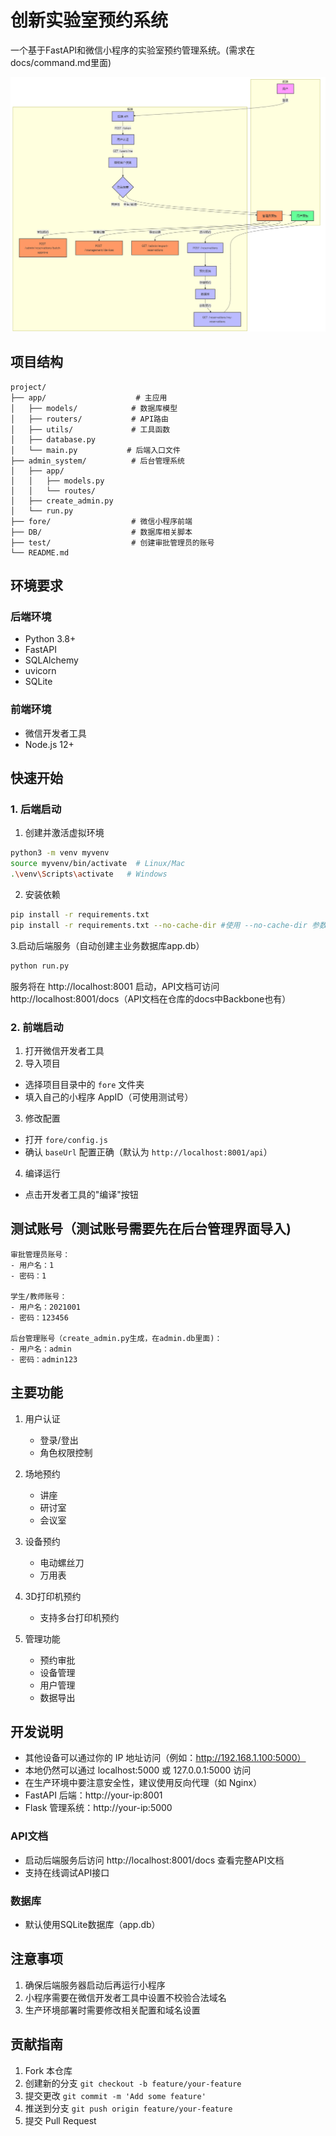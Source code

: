 # 创新实验室预约系统

一个基于FastAPI和微信小程序的实验室预约管理系统。(需求在docs/command.md里面)

![1739079874624](image/README/1739079874624.png)

## 项目结构

```
project/
├── app/                    # 主应用
│   ├── models/            # 数据库模型
│   ├── routers/           # API路由
│   ├── utils/             # 工具函数
│   ├── database.py
│   └── main.py           # 后端入口文件
├── admin_system/          # 后台管理系统
│   ├── app/
│   │   ├── models.py
│   │   └── routes/
│   ├── create_admin.py
│   └── run.py
├── fore/                  # 微信小程序前端
├── DB/                    # 数据库相关脚本
├── test/                  # 创建审批管理员的账号
└── README.md
```

## 环境要求

### 后端环境

- Python 3.8+
- FastAPI
- SQLAlchemy
- uvicorn
- SQLite

### 前端环境

- 微信开发者工具
- Node.js 12+

## 快速开始

### 1. 后端启动

1. 创建并激活虚拟环境

```bash
python3 -m venv myvenv
source myvenv/bin/activate  # Linux/Mac
.\venv\Scripts\activate   # Windows
```

2. 安装依赖

```bash
pip install -r requirements.txt
pip install -r requirements.txt --no-cache-dir #使用 --no-cache-dir 参数可以确保完全重新安装，避免使用缓存的包。
```

   3.启动后端服务（自动创建主业务数据库app.db）

```bash
python run.py
```

服务将在 http://localhost:8001 启动，API文档可访问 http://localhost:8001/docs（API文档在仓库的docs中Backbone也有）

### 2. 前端启动

1. 打开微信开发者工具
2. 导入项目

- 选择项目目录中的 `fore` 文件夹
- 填入自己的小程序 AppID（可使用测试号）

3. 修改配置

- 打开 `fore/config.js`
- 确认 `baseUrl` 配置正确（默认为 `http://localhost:8001/api`）

4. 编译运行

- 点击开发者工具的"编译"按钮

## 测试账号（测试账号需要先在后台管理界面导入)

```
审批管理员账号：
- 用户名：1
- 密码：1

学生/教师账号：
- 用户名：2021001
- 密码：123456

后台管理账号（create_admin.py生成，在admin.db里面)：
- 用户名：admin
- 密码：admin123
```

## 主要功能

1. 用户认证

   - 登录/登出
   - 角色权限控制
2. 场地预约

   - 讲座
   - 研讨室
   - 会议室
3. 设备预约

   - 电动螺丝刀
   - 万用表
4. 3D打印机预约

   - 支持多台打印机预约
5. 管理功能

   - 预约审批
   - 设备管理
   - 用户管理
   - 数据导出

## 开发说明

* 其他设备可以通过你的 IP 地址访问（例如：http://192.168.1.100:5000）
* 本地仍然可以通过 localhost:5000 或 127.0.0.1:5000 访问
* 在生产环境中要注意安全性，建议使用反向代理（如 Nginx）
* FastAPI 后端：http://your-ip:8001
* Flask 管理系统：http://your-ip:5000

### API文档

- 启动后端服务后访问 http://localhost:8001/docs 查看完整API文档
- 支持在线调试API接口

### 数据库

- 默认使用SQLite数据库（app.db）

## 注意事项

1. 确保后端服务器启动后再运行小程序
2. 小程序需要在微信开发者工具中设置不校验合法域名
3. 生产环境部署时需要修改相关配置和域名设置

## 贡献指南

1. Fork 本仓库
2. 创建新的分支 `git checkout -b feature/your-feature`
3. 提交更改 `git commit -m 'Add some feature'`
4. 推送到分支 `git push origin feature/your-feature`
5. 提交 Pull Request
